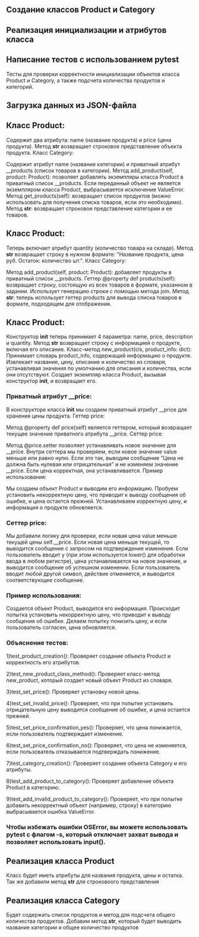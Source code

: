 
## Создание классов Product и Category 
## Реализация инициализации и атрибутов класса
## Написание тестов с использованием pytest 
Тесты для проверки корректности инициализации объектов класса Product и Category, а также подсчета количества продуктов и категорий.
## Загрузка данных из JSON-файла

## Класс Product:

Содержит два атрибута: name (название продукта) и price (цена продукта).
Метод __str__ возвращает строковое представление объекта продукта.
Класс Category:

Содержит атрибут name (название категории) и приватный атрибут __products (список товаров в категории).
Метод add_product(self, product: Product): позволяет добавлять экземпляры класса Product в приватный список __products. Если переданный объект не является экземпляром класса Product, выбрасывается исключение ValueError.
Метод get_products(self): возвращает список продуктов (можно использовать для получения списка товаров, если это необходимо).
Метод __str__: возвращает строковое представление категории и ее товаров.

## Класс Product:

Теперь включает атрибут quantity (количество товара на складе).
Метод __str__ возвращает строку в нужном формате: "Название продукта, цена руб. Остаток: количество шт.".
Класс Category:

Метод add_product(self, product: Product): добавляет продукты в приватный список __products.
Геттер @property def products(self): возвращает строку, состоящую из всех товаров в формате, указанном в задании. Использует генерацию строки с помощью метода join.
Метод __str__: теперь использует геттер products для вывода списка товаров в формате, подходящем для отображения.

## Класс Product:
Конструктор __init__ теперь принимает 4 параметра: name, price, description и quantity.
Метод __str__ возвращает строку с информацией о продукте, включая его описание.
Класс-метод new_product(cls, product_info: dict):
Принимает словарь product_info, содержащий информацию о продукте.
Извлекает название, цену, описание и количество из словаря, устанавливая значения по умолчанию для описания и количества, если они отсутствуют.
Создает экземпляр класса Product, вызывая конструктор __init__, и возвращает его.

### Приватный атрибут __price:

В конструкторе класса __init__ мы создаем приватный атрибут __price для хранения цены продукта.
Геттер price:

Метод @property def price(self) является геттером, который возвращает текущее значение приватного атрибута __price.
Сеттер price:

Метод @price.setter позволяет устанавливать новое значение для __price.
Внутри сеттера мы проверяем, если новое значение value меньше или равно нулю. Если это так, выводим сообщение "Цена не должна быть нулевая или отрицательная" и не изменяем значение __price.
Если цена корректная, она устанавливается.
Пример использования:

Мы создаем объект Product и выводим его информацию.
Пробуем установить некорректную цену, что приводит к выводу сообщения об ошибке, и цена остается прежней.
Устанавливаем корректную цену, и информация о продукте обновляется.

### Сеттер price:

Мы добавили логику для проверки, если новая цена value меньше текущей цены self.__price.
Если новая цена меньше текущей, то выводится сообщение с запросом на подтверждение изменения.
Если пользователь вводит y (при этом используется lower() для обработки ввода в любом регистре), цена устанавливается на новое значение, и выводится сообщение об успешном изменении.
Если пользователь вводит любой другой символ, действие отменяется, и выводится соответствующее сообщение.
### Пример использования:

Создается объект Product, выводится его информация.
Происходит попытка установить некорректную цену, что приводит к выводу сообщения об ошибке.
Делаем попытку понизить цену, и если пользователь согласен, цена обновляется.

### Объяснение тестов:
1)test_product_creation(): Проверяет создание объекта Product и корректность его атрибутов.

2)test_new_product_class_method(): Проверяет класс-метод new_product, который создает новый объект Product из словаря.

3)test_set_price(): Проверяет установку новой цены.

4)test_set_invalid_price(): Проверяет, что при попытке установить отрицательную цену выводится сообщение об ошибке, и цена остается прежней.

5)test_set_price_confirmation_yes(): Проверяет, что цена понижается, если пользователь подтверждает изменение.

6)test_set_price_confirmation_no(): Проверяет, что цена не изменяется, если пользователь отказывается подтверждать понижение.

7)test_category_creation(): Проверяет создание объекта Category и его атрибуты.

8)test_add_product_to_category(): Проверяет добавление объекта Product в категорию.

9)test_add_invalid_product_to_category(): Проверяет, что при попытке добавить некорректный объект (например, строку) в категорию выбрасывается ошибка ValueError.

### Чтобы избежать ошибки OSError, вы можете использовать pytest с флагом -s, который отключает захват вывода и позволяет использовать input().


## Реализация класса Product
Класс будет иметь атрибуты для названия продукта, цены и остатка. Так же добавили метод __str__ для строковоого представления

## Реализация класса Category 
Будет содержать список продуктов и метод для подсчета общего количества продуктов. Добавим метод __str__, который будет выводить название категории и общее количество продуктов